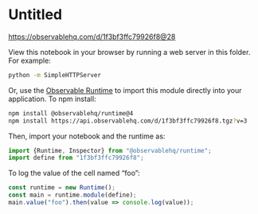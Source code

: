 # Untitled

https://observablehq.com/d/1f3bf3ffc79926f8@28

View this notebook in your browser by running a web server in this folder. For
example:

~~~sh
python -m SimpleHTTPServer
~~~

Or, use the [Observable Runtime](https://github.com/observablehq/runtime) to
import this module directly into your application. To npm install:

~~~sh
npm install @observablehq/runtime@4
npm install https://api.observablehq.com/d/1f3bf3ffc79926f8.tgz?v=3
~~~

Then, import your notebook and the runtime as:

~~~js
import {Runtime, Inspector} from "@observablehq/runtime";
import define from "1f3bf3ffc79926f8";
~~~

To log the value of the cell named “foo”:

~~~js
const runtime = new Runtime();
const main = runtime.module(define);
main.value("foo").then(value => console.log(value));
~~~
